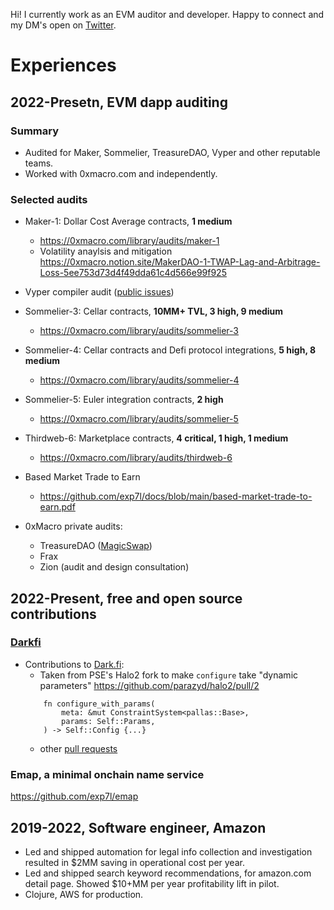 Hi! I currently work as an EVM auditor and developer. Happy to connect and my DM's open on [Twitter](https://twitter.com/exponential__).

# Experiences

## 2022-Presetn, EVM dapp auditing

### Summary

* Audited for Maker, Sommelier, TreasureDAO, Vyper and other reputable teams.
* Worked with 0xmacro.com and independently.

### Selected audits

* Maker-1: Dollar Cost Average contracts, **1 medium**
  * https://0xmacro.com/library/audits/maker-1
  * Volatility anaylsis and mitigation https://0xmacro.notion.site/MakerDAO-1-TWAP-Lag-and-Arbitrage-Loss-5ee753d73d4f49dda61c4d566e99f925
 
* Vyper compiler audit ([public issues](https://github.com/vyperlang/vyper/issues?q=is%3Aissue+is%3Aclosed+author%3Aexp7l))
   
* Sommelier-3: Cellar contracts, **10MM+ TVL, 3 high, 9 medium**
  * https://0xmacro.com/library/audits/sommelier-3
  
* Sommelier-4: Cellar contracts and Defi protocol integrations, **5 high, 8 medium**
  * https://0xmacro.com/library/audits/sommelier-4
  
* Sommelier-5: Euler integration contracts, **2 high**
  * https://0xmacro.com/library/audits/sommelier-5
  
* Thirdweb-6: Marketplace contracts, **4 critical, 1 high, 1 medium**
  * https://0xmacro.com/library/audits/thirdweb-6
 
* Based Market Trade to Earn
  * https://github.com/exp7l/docs/blob/main/based-market-trade-to-earn.pdf

* 0xMacro private audits:
  * TreasureDAO ([MagicSwap](https://treasuredao.substack.com/p/magicswap-the-first-amm-with-universal))
  * Frax
  * Zion (audit and design consultation)

## 2022-Present, free and open source contributions



### [Darkfi](https://dark.fi/)

* Contributions to [Dark.fi](https://dark.fi/):
    * Taken from PSE's Halo2 fork to make `configure` take "dynamic parameters" https://github.com/parazyd/halo2/pull/2
    ```
        fn configure_with_params(
            meta: &mut ConstraintSystem<pallas::Base>,
            params: Self::Params,
        ) -> Self::Config {...}
    ```
    * other [pull requests](https://github.com/darkrenaissance/darkfi/pulls?q=author%3Afreeranged3v+)
 
### Emap, a minimal onchain name service

https://github.com/exp7l/emap

## 2019-2022, Software engineer, Amazon
- Led and shipped automation for legal info collection and investigation
resulted in $2MM saving in operational cost per year.
- Led and shipped search keyword recommendations, for amazon.com detail
page. Showed $10+MM per year profitability lift in pilot.
- Clojure, AWS for production.


